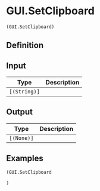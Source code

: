 # GUI.SetClipboard

```clojure
(GUI.SetClipboard)
```

## Definition


## Input
| Type | Description |
|------|-------------|
| `[(String)]` |  |


## Output
| Type | Description |
|------|-------------|
| `[(None)]` |  |


## Examples

```clojure
(GUI.SetClipboard

)
```
